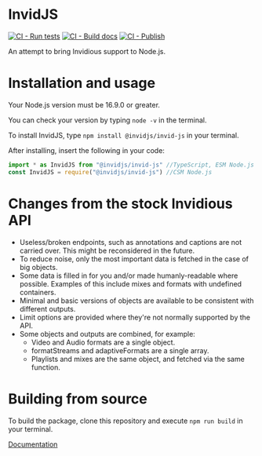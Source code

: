 # InvidJS

[![CI - Run tests](https://github.com/InvidJS/InvidJS/actions/workflows/tests.yml/badge.svg)](https://github.com/InvidJS/InvidJS/actions/workflows/tests.yml)
[![CI - Build docs](https://github.com/InvidJS/InvidJS/actions/workflows/docs.yml/badge.svg)](https://github.com/InvidJS/InvidJS/actions/workflows/stable-docs.yml)
[![CI - Publish](https://github.com/InvidJS/InvidJS/actions/workflows/stable-publish.yml/badge.svg)](https://github.com/InvidJS/InvidJS/actions/workflows/stable-publish.yml)

An attempt to bring Invidious support to Node.js.

# Installation and usage

Your Node.js version must be 16.9.0 or greater.

You can check your version by typing `node -v` in the terminal.

To install InvidJS, type `npm install @invidjs/invid-js` in your terminal.

After installing, insert the following in your code:

```js
import * as InvidJS from "@invidjs/invid-js" //TypeScript, ESM Node.js
const InvidJS = require("@invidjs/invid-js") //CSM Node.js
```

# Changes from the stock Invidious API
- Useless/broken endpoints, such as annotations and captions are not carried over. This might be reconsidered in the future.
- To reduce noise, only the most important data is fetched in the case of big objects.
- Some data is filled in for you and/or made humanly-readable where possible. Examples of this include mixes and formats with undefined containers.
- Minimal and basic versions of objects are available to be consistent with different outputs.
- Limit options are provided where they're not normally supported by the API.
- Some objects and outputs are combined, for example:
  - Video and Audio formats are a single object. 
  - formatStreams and adaptiveFormats are a single array.
  - Playlists and mixes are the same object, and fetched via the same function.

# Building from source
To build the package, clone this repository and execute `npm run build` in your terminal.

[Documentation](https://invidjs.github.io/docs/)
